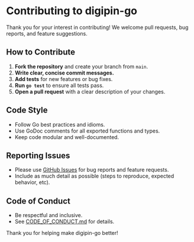 # Contributing to digipin-go

Thank you for your interest in contributing! We welcome pull requests, bug reports, and feature suggestions.

## How to Contribute

1. **Fork the repository** and create your branch from `main`.
2. **Write clear, concise commit messages.**
3. **Add tests** for new features or bug fixes.
4. **Run `go test`** to ensure all tests pass.
5. **Open a pull request** with a clear description of your changes.

## Code Style
- Follow Go best practices and idioms.
- Use GoDoc comments for all exported functions and types.
- Keep code modular and well-documented.

## Reporting Issues
- Please use [GitHub Issues](https://github.com/rajatgupta/digipin-go/issues) for bug reports and feature requests.
- Include as much detail as possible (steps to reproduce, expected behavior, etc).

## Code of Conduct
- Be respectful and inclusive.
- See [CODE_OF_CONDUCT.md](CODE_OF_CONDUCT.md) for details.

Thank you for helping make digipin-go better! 